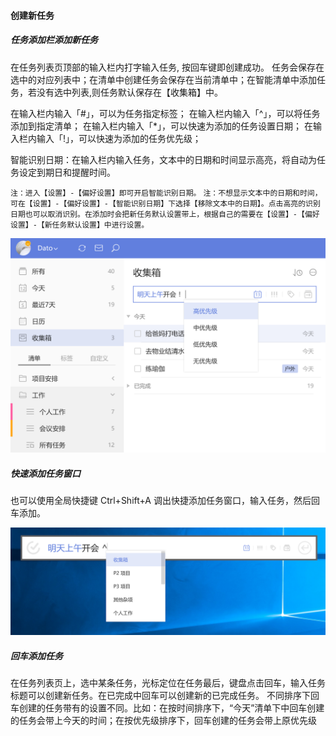 #### 创建新任务

##### 任务添加栏添加新任务

在任务列表页顶部的输入栏内打字输入任务, 按回车键即创建成功。 任务会保存在选中的对应列表中；在清单中创建任务会保存在当前清单中；在智能清单中添加任务，若没有选中列表,则任务默认保存在【收集箱】中。

在输入栏内输入「#」，可以为任务指定标签； 在输入栏内输入「^」，可以将任务添加到指定清单； 在输入栏内输入「*」，可以快速为添加的任务设置日期； 在输入栏内输入「!」，可以快速为添加的任务优先级；

智能识别日期：在输入栏内输入任务，文本中的日期和时间显示高亮，将自动为任务设定到期日和提醒时间。

`注：进入【设置】-【偏好设置】即可开启智能识别日期。` `注：不想显示文本中的日期和时间，可在【设置】-【偏好设置】-【智能识别日期】下选择【移除文本中的日期】。点击高亮的识别日期也可以取消识别。在添加时会把新任务默认设置带上，根据自己的需要在【设置】-【偏好设置】-【新任务默认设置】中进行设置。`

![wincreatetask1](../../images/Windows/task/pasted%20image%200%2017.png)

##### 快速添加任务窗口

也可以使用全局快捷键 Ctrl+Shift+A 调出快捷添加任务窗口，输入任务，然后回车添加。

![wincreatetask2](../../images/Windows/task/pasted%20image%200.png)

##### 回车添加任务

在任务列表页上，选中某条任务，光标定位在任务最后，键盘点击回车，输入任务标题可以创建新任务。在已完成中回车可以创建新的已完成任务。 不同排序下回车创建的任务带有的设置不同。比如：在按时间排序下，“今天”清单下中回车创建的任务会带上今天的时间；在按优先级排序下，回车创建的任务会带上原优先级

